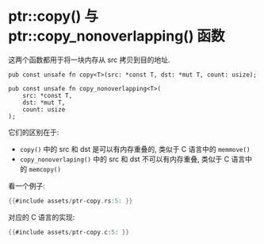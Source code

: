 # ptr::copy() 与 ptr::copy_nonoverlapping() 函数

这两个函数都用于将一块内存从 src 拷贝到目的地址.

```rust, ignore
pub const unsafe fn copy<T>(src: *const T, dst: *mut T, count: usize);

pub const unsafe fn copy_nonoverlapping<T>(
    src: *const T,
    dst: *mut T,
    count: usize
);
```

它们的区别在于:

- `copy()` 中的 src 和 dst 是可以有内存重叠的, 类似于 C 语言中的 `memmove()`
- `copy_nonoverlaping()` 中的 src 和 dst 不可以有内存重叠, 类似于 C 语言中的 `memcopy()`

看一个例子:

```rust
{{#include assets/ptr-copy.rs:5: }}
```

对应的 C 语言的实现:

```C
{{#include assets/ptr-copy.c:5: }}
```